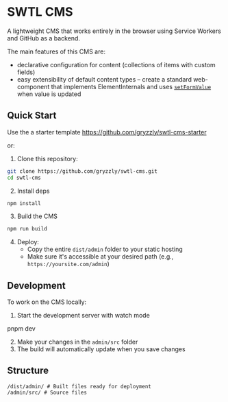# SWTL CMS

A lightweight CMS that works entirely in the browser using Service Workers and GitHub as a backend.

The main features of this CMS are:
- declarative configuration for content (collections of items with custom fields)
- easy extensibility of default content types – create a standard web-component
  that implements ElementInternals and uses [`setFormValue`](https://developer.mozilla.org/en-US/docs/Web/API/ElementInternals/setFormValue)
  when value is updated

## Quick Start

Use the a starter template https://github.com/gryzzly/swtl-cms-starter

or:

1. Clone this repository:

```bash
git clone https://github.com/gryzzly/swtl-cms.git
cd swtl-cms
```

2. Install deps

```bash
npm install
```

3. Build the CMS

```bash
npm run build
```

4. Deploy:
   - Copy the entire `dist/admin` folder to your static hosting
   - Make sure it's accessible at your desired path (e.g., `https://yoursite.com/admin`)

## Development

To work on the CMS locally:

1. Start the development server with watch mode

pnpm dev

2. Make your changes in the `admin/src` folder
3. The build will automatically update when you save changes

## Structure
```
/dist/admin/ # Built files ready for deployment
/admin/src/ # Source files
```


